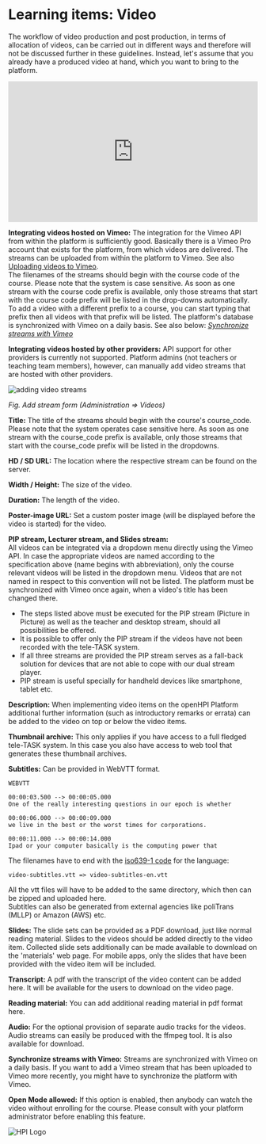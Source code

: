 

# Learning items: Video

The workflow of video production and post production, in terms of allocation of videos, can be carried out in different ways and therefore will not be discussed further in these guidelines. Instead, let's assume that you already have a produced video at hand, which you want to bring to the platform.

<div style="padding:56.25% 0 0 0;position:relative;"><iframe src="https://player.vimeo.com/video/787828648?h=87c880e603&amp;badge=0&amp;autopause=0&amp;player_id=0&amp;app_id=58479" frameborder="0" allow="autoplay; fullscreen; picture-in-picture" allowfullscreen style="position:absolute;top:0;left:0;width:100%;height:100%;" title="openHPI guidelines | 15 Video"></iframe></div><script src="https://player.vimeo.com/api/player.js"></script>


**Integrating videos hosted on Vimeo:**
The integration for the Vimeo API from within the platform is sufficiently good. 
Basically there is a Vimeo Pro account that exists for the platform, from which videos are delivered. The streams can be uploaded from within the platform to Vimeo. See also [Uploading videos to Vimeo](https://vimeo.zendesk.com/hc/en-us/categories/201496018-Uploading-to-Vimeo).  
The filenames of the streams should begin with the course code of the course. Please note that the system is case sensitive. As soon as one stream with the course code prefix is available, only those streams that start with the course code prefix will be listed in the drop-downs automatically. To add a video with a different prefix to a course, you can start typing that prefix then all videos with that prefix will be listed.
The platform's database is synchronized with Vimeo on a daily basis. See also below: [*Synchronize streams with Vimeo*](https://teachingteamguidelines.readthedocs.io/05_adding-content.md#L217)

**Integrating videos hosted by other providers:**
API support for other providers is currently not supported.
Platform admins (not teachers or teaching team members), however, can manually add video streams that are hosted with other providers. 



![adding video streams](../../../img/05/add_stream.png)

*Fig. Add stream form (Administration => Videos)*


**Title:** The title of the streams should begin with the course's course\_code. Please note that the system operates case sensitive here. As soon as one stream with the course\_code prefix is available, only those streams that start with the course\_code prefix will be listed in the dropdowns.

**HD / SD URL:** The location where the respective stream can be found on the server.

**Width / Height:** The size of the video.

**Duration:** The length of the video.

**Poster-image URL:** Set a custom poster image (will be displayed before the video is started) for the video.


**PIP stream, Lecturer stream, and Slides stream:**  
All videos can be integrated via a dropdown menu directly using the Vimeo API. In case the appropriate videos are named according to the specification above (name begins with abbreviation), only the course relevant videos will be listed in the dropdown menu. Videos that are not named in respect to this convention will not be listed. The platform must be synchronized with Vimeo once again, when a video's title has been changed there.

 - The steps listed above must be executed for the PIP stream (Picture in Picture) as well as the teacher and desktop stream, should all possibilities be offered.
 - It is possible to offer only the PIP stream if the videos have not been recorded with the tele-TASK system.
 - If all three streams are provided the PIP stream serves as a fall-back solution for devices that are not able to cope with our dual stream player.
 - PIP stream is useful specially for handheld devices like smartphone, tablet etc.

**Description:** When implementing video items on the openHPI Platform additional further information (such as introductory remarks or errata) can be added to the video on top or below the video items.

**Thumbnail archive:** This only applies if you have access to a full fledged tele-TASK system. In this case you also have access to web tool that generates these thumbnail archives.
 
**Subtitles:**  Can be provided in WebVTT format.

	WEBVTT

	00:00:03.500 --> 00:00:05.000
	One of the really interesting questions in our epoch is whether

	00:00:06.000 --> 00:00:09.000
	we live in the best or the worst times for corporations.

	00:00:11.000 --> 00:00:14.000
	Ipad or your computer basically is the computing power that
	
The filenames have to end with the [iso639-1 code](https://en.wikipedia.org/wiki/List_of_ISO_639-1_codes) for the language:

	video-subtitles.vtt => video-subtitles-en.vtt
	
All the vtt files will have to be added to the same directory, which then can be zipped and uploaded here.  
Subtitles can also be generated from external agencies like poliTrans (MLLP) or Amazon (AWS) etc.

**Slides:** The slide sets can be provided as a PDF download, just like normal reading material. Slides to the videos should be added directly to the video item. Collected slide sets additionally can be made available to download on the 'materials' web page. For mobile apps, only the slides that have been provided with the video item will be included.

**Transcript:** A pdf with the transcript of the video content can be added here. It will be available for the users to download on the video page.

**Reading material:** You can add additional reading material in pdf format here.

**Audio:** For the optional provision of separate audio tracks for the videos. Audio streams can easily be produced with the ffmpeg tool. It is also available for download.

**Synchronize streams with Vimeo:** Streams are synchronized with Vimeo on a daily basis. If you want to add a Vimeo stream that has been uploaded to Vimeo more recently, you might have to synchronize the platform with Vimeo.  

**Open Mode allowed:** If this option is enabled, then anybody can watch the video without enrolling for the course. Please consult with your platform administrator before enabling this feature.
<br>

![HPI Logo](../../../img/HPI_Logo.png)
